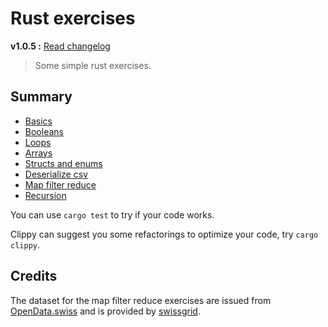 # Rust exercises

**v1.0.5 :** [Read changelog](./CHANGELOG.md) <!-- x-release-please-version -->

> Some simple rust exercises.

## Summary

- [Basics](./src/lib.rs)
- [Booleans](./src/boolean.rs)
- [Loops](./src/loops.rs)
- [Arrays](./src/arrays.rs)
- [Structs and enums](./src/struct_enum.rs)
- [Deserialize csv](./src/deserialize_csv_file.rs)
- [Map filter reduce](./src/map_filter_reduce.rs)
- [Recursion](./src/recursion.rs)

You can use `cargo test` to try if your code works.

Clippy can suggest you some refactorings to optimize your code, try `cargo clippy`.

## Credits

The dataset for the map filter reduce exercises are issued from
[OpenData.swiss](https://opendata.swiss/en/dataset/energiedashboard-ch-stromproduktion-swissgrid)
and is provided by [swissgrid](https://www.swissgrid.ch/).
